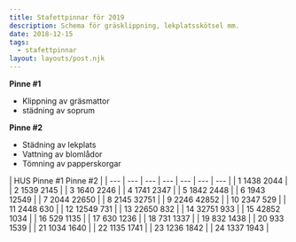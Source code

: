 ```yaml
---
title: Stafettpinnar för 2019
description: Schema för gräsklippning, lekplatsskötsel mm.
date: 2018-12-15
tags:
  - stafettpinnar
layout: layouts/post.njk
---
```


<div class="pinne1">

**Pinne #1**
+ Klippning av gräsmattor
+ städning av soprum

</div>

<div class="pinne2">

**Pinne #2**
+ Städning av lekplats
+ Vattning av blomlådor
+ Tömning av papperskorgar

</div>

| HUS <th colspan="3"> Pinne #1 </th><th colspan="3"> Pinne #2 |
| --- | --- | --- | --- | --- | --- | --- |
| 1 <td></td><td>14</td><td>38</td> <td></td><td>20</td><td>44 |
| 2 <td></td><td>15</td><td>39</td> <td></td><td>21</td><td>45 |
| 3 <td></td><td>16</td><td>40</td> <td></td><td>22</td><td>46 |
| 4 <td></td><td>17</td><td>41</td> <td></td><td>23</td><td>47 |
| 5 <td></td><td>18</td><td>42</td> <td></td><td>24</td><td>48 |
| 6 <td></td><td>19</td><td>43</td> <td>1</td><td>25</td><td>49 |
| 7 <td></td><td>20</td><td>44</td> <td>2</td><td>26</td><td>50 |
| 8 <td></td><td>21</td><td>45</td> <td>3</td><td>27</td><td>51 |
| 9 <td></td><td>22</td><td>46</td> <td>4</td><td>28</td><td>52 |
| 10 <td></td><td>23</td><td>47</td> <td>5</td><td>29</td><td> |
| 11 <td></td><td>24</td><td>48</td> <td>6</td><td>30</td><td> |
| 12 <td>1</td><td>25</td><td>49</td> <td>7</td><td>31</td><td> |
| 13 <td>2</td><td>26</td><td>50</td> <td>8</td><td>32</td><td> |
| 14 <td>3</td><td>27</td><td>51</td> <td>9</td><td>33</td><td> |
| 15 <td>4</td><td>28</td><td>52</td> <td>10</td><td>34</td><td> |
| 16 <td>5</td><td>29</td><td></td> <td>11</td><td>35</td><td> |
| 17 <td>6</td><td>30</td><td></td> <td>12</td><td>36</td><td> |
| 18 <td>7</td><td>31</td><td></td> <td>13</td><td>37</td><td> |
| 19 <td>8</td><td>32</td><td></td> <td>14</td><td>38</td><td> |
| 20 <td>9</td><td>33</td><td></td> <td>15</td><td>39</td><td> |
| 21 <td>10</td><td>34</td><td></td> <td>16</td><td>40</td><td> |
| 22 <td>11</td><td>35</td><td></td> <td>17</td><td>41</td><td> |
| 23 <td>12</td><td>36</td><td></td> <td>18</td><td>42</td><td> |
| 24 <td>13</td><td>37</td><td></td> <td>19</td><td>43</td><td> |

